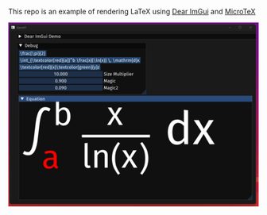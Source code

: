 This repo is an example of rendering LaTeX using [Dear ImGui](https://github.com/ocornut/imgui) and [MicroTeX](https://github.com/NanoMichael/MicroTeX)

![screenshot](assets/screenshot.png)



